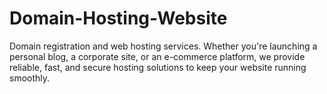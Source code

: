 # Domain-Hosting-Website
Domain registration and web hosting services. Whether you're launching a personal blog, a corporate site, or an e-commerce platform, we provide reliable, fast, and secure hosting solutions to keep your website running smoothly.
